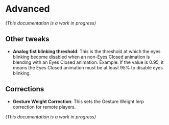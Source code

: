 # Advanced

*(This documentation is a work in progress)*

## Other tweaks

- **Analog fist blinking threshold**: This is the threshold at which the eyes blinking become disabled when an non-Eyes Closed animation is blending with an Eyes Closed animation. Example: If the value is 0.95, it means the Eyes Closed animation must be at least 95% to disable eyes blinking.

## Corrections

- **Gesture Weight Correction**: This sets the Gesture Weight lerp correction for remote players.

*(This documentation is a work in progress)*
